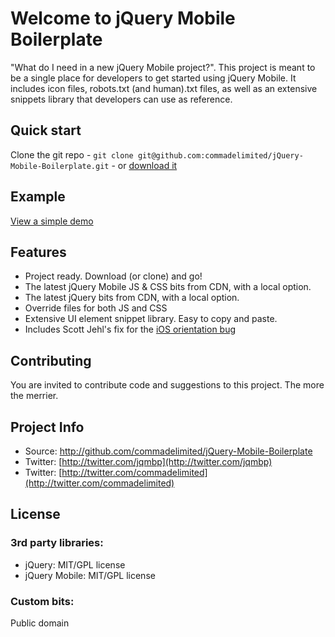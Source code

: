 # Welcome to jQuery Mobile Boilerplate

"What do I need in a new jQuery Mobile project?". This project is meant to be a single place for developers to get started using jQuery Mobile. It includes icon files, robots.txt (and human).txt files, as well as an extensive snippets library that developers can use as reference.

## Quick start

Clone the git repo - `git clone git@github.com:commadelimited/jQuery-Mobile-Boilerplate.git` - or [download it](https://github.com/commadelimited/jQuery-Mobile-Boilerplate/zipball/master)

## Example

[View a simple demo ](http://andymatthews.net/code/jquery-mobile-boilerplate/)

## Features

* Project ready. Download (or clone) and go!
* The latest jQuery Mobile JS & CSS bits from CDN, with a local option.
* The latest jQuery bits from CDN, with a local option.
* Override files for both JS and CSS
* Extensive UI element snippet library. Easy to copy and paste.
* Includes Scott Jehl's fix for the [iOS orientation bug](https://github.com/scottjehl/iOS-Orientationchange-Fix)

## Contributing

You are invited to contribute code and suggestions to this project. The more the merrier.

## Project Info

* Source: http://github.com/commadelimited/jQuery-Mobile-Boilerplate
* Twitter: [http://twitter.com/jqmbp](http://twitter.com/jqmbp)
* Twitter: [http://twitter.com/commadelimited](http://twitter.com/commadelimited)

## License

### 3rd party libraries:

* jQuery: MIT/GPL license
* jQuery Mobile: MIT/GPL license

### Custom bits:

Public domain
